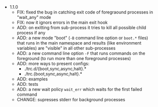 * 1.1.0
    * FIX: fixed the bug in catching exit code of foregraound processes in "wait_any" mode
    * FIX: now it ignors errors in the main exit hook
    * ADD: on exitting from sub-process it tries to kill all possible child process if any
    * ADD: a new mode "boot" (`-B` command line option or `boot.*` files) that runs in the main namespace and results (like environment variables) are "visible" in all other sub-processes
    * ADD: a new command line option `-F` that runs commands on the foreground (to run more than one foreground processes)
    * ADD: more ways to present configs: 
        * ./trc.d/{boot,sync,async,halt}.*
        * ./trc.{boot,sync,async,halt}.*
    * ADD: examples
    * ADD: tests
    * ADD: a new wait policy `wait_err` which waits for the first failed command
    * CHANGE: supresses stderr for background processes
